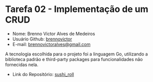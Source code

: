 # Tarefa 02 - Implementação de um CRUD

* Nome: Brenno Victor Alves de Medeiros
* Usuário Github: [brennovictor](https://github.com/brennovictor)
* E-mail: brennovictoralves@gmail.com

A tecnologia escolhida para o projeto foi a linguagem Go, utilizando a biblioteca padrão e third-party packages para funcionalidades não fornecidas nela.

* Link do Repositório: [sushi_roll](https://github.com/felipedavid/sushi_roll)

